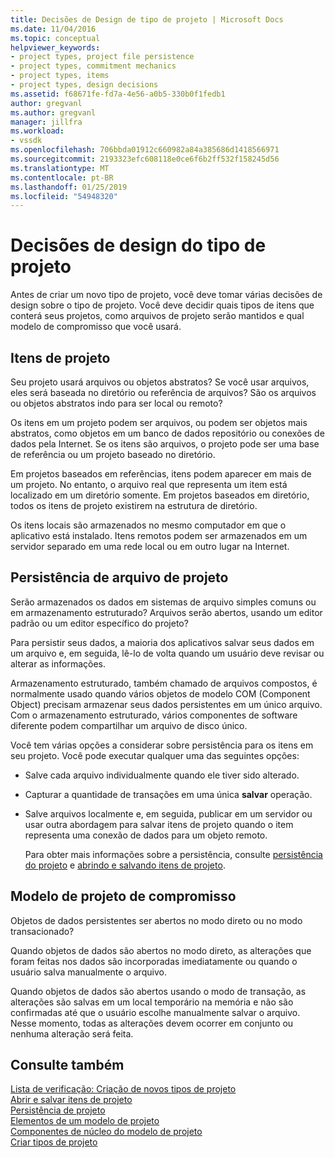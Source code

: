 ```yaml
---
title: Decisões de Design de tipo de projeto | Microsoft Docs
ms.date: 11/04/2016
ms.topic: conceptual
helpviewer_keywords:
- project types, project file persistence
- project types, commitment mechanics
- project types, items
- project types, design decisions
ms.assetid: f68671fe-fd7a-4e56-a0b5-330b0f1fedb1
author: gregvanl
ms.author: gregvanl
manager: jillfra
ms.workload:
- vssdk
ms.openlocfilehash: 706bbda01912c660982a84a385686d1418566971
ms.sourcegitcommit: 2193323efc608118e0ce6f6b2ff532f158245d56
ms.translationtype: MT
ms.contentlocale: pt-BR
ms.lasthandoff: 01/25/2019
ms.locfileid: "54948320"
---
```

# <a name="project-type-design-decisions"></a>Decisões de design do tipo de projeto
Antes de criar um novo tipo de projeto, você deve tomar várias decisões de design sobre o tipo de projeto. Você deve decidir quais tipos de itens que conterá seus projetos, como arquivos de projeto serão mantidos e qual modelo de compromisso que você usará.  
  
## <a name="project-items"></a>Itens de projeto  
 Seu projeto usará arquivos ou objetos abstratos? Se você usar arquivos, eles será baseada no diretório ou referência de arquivos? São os arquivos ou objetos abstratos indo para ser local ou remoto?  
  
 Os itens em um projeto podem ser arquivos, ou podem ser objetos mais abstratos, como objetos em um banco de dados repositório ou conexões de dados pela Internet. Se os itens são arquivos, o projeto pode ser uma base de referência ou um projeto baseado no diretório.  
  
 Em projetos baseados em referências, itens podem aparecer em mais de um projeto. No entanto, o arquivo real que representa um item está localizado em um diretório somente. Em projetos baseados em diretório, todos os itens de projeto existirem na estrutura de diretório.  
  
 Os itens locais são armazenados no mesmo computador em que o aplicativo está instalado. Itens remotos podem ser armazenados em um servidor separado em uma rede local ou em outro lugar na Internet.  
  
## <a name="project-file-persistence"></a>Persistência de arquivo de projeto  
 Serão armazenados os dados em sistemas de arquivo simples comuns ou em armazenamento estruturado? Arquivos serão abertos, usando um editor padrão ou um editor específico do projeto?  
  
 Para persistir seus dados, a maioria dos aplicativos salvar seus dados em um arquivo e, em seguida, lê-lo de volta quando um usuário deve revisar ou alterar as informações.  
  
 Armazenamento estruturado, também chamado de arquivos compostos, é normalmente usado quando vários objetos de modelo COM (Component Object) precisam armazenar seus dados persistentes em um único arquivo. Com o armazenamento estruturado, vários componentes de software diferente podem compartilhar um arquivo de disco único.  
  
 Você tem várias opções a considerar sobre persistência para os itens em seu projeto. Você pode executar qualquer uma das seguintes opções:  
  
- Salve cada arquivo individualmente quando ele tiver sido alterado.  
  
- Capturar a quantidade de transações em uma única **salvar** operação.  
  
- Salve arquivos localmente e, em seguida, publicar em um servidor ou usar outra abordagem para salvar itens de projeto quando o item representa uma conexão de dados para um objeto remoto.  
  
  Para obter mais informações sobre a persistência, consulte [persistência do projeto](../../extensibility/internals/project-persistence.md) e [abrindo e salvando itens de projeto](../../extensibility/internals/opening-and-saving-project-items.md).  
  
## <a name="project-commitment-model"></a>Modelo de projeto de compromisso  
 Objetos de dados persistentes ser abertos no modo direto ou no modo transacionado?  
  
 Quando objetos de dados são abertos no modo direto, as alterações que foram feitas nos dados são incorporadas imediatamente ou quando o usuário salva manualmente o arquivo.  
  
 Quando objetos de dados são abertos usando o modo de transação, as alterações são salvas em um local temporário na memória e não são confirmadas até que o usuário escolhe manualmente salvar o arquivo. Nesse momento, todas as alterações devem ocorrer em conjunto ou nenhuma alteração será feita.  
  
## <a name="see-also"></a>Consulte também  
 [Lista de verificação: Criação de novos tipos de projeto](../../extensibility/internals/checklist-creating-new-project-types.md)   
 [Abrir e salvar itens de projeto](../../extensibility/internals/opening-and-saving-project-items.md)   
 [Persistência de projeto](../../extensibility/internals/project-persistence.md)   
 [Elementos de um modelo de projeto](../../extensibility/internals/elements-of-a-project-model.md)   
 [Componentes de núcleo do modelo de projeto](../../extensibility/internals/project-model-core-components.md)   
 [Criar tipos de projeto](../../extensibility/internals/creating-project-types.md)